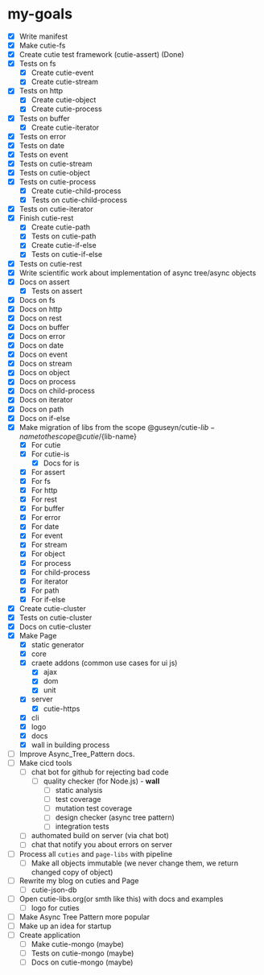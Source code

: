 # my-goals
- [x] Write manifest
- [x] Make cutie-fs
- [x] Create cutie test framework (cutie-assert) (Done)
- [x] Tests on fs
  - [x] Create cutie-event
  - [x] Create cutie-stream
- [x] Tests on http
  - [x] Create cutie-object
  - [x] Create cutie-process
- [x] Tests on buffer
  - [x] Create cutie-iterator
- [x] Tests on error
- [x] Tests on date
- [x] Tests on event
- [x] Tests on cutie-stream
- [x] Tests on cutie-object
- [x] Tests on cutie-process
  - [x] Create cutie-child-process
  - [x] Tests on cutie-child-process
- [x] Tests on cutie-iterator
- [x] Finish cutie-rest
  - [x] Create cutie-path
  - [x] Tests on cutie-path
  - [x] Create cutie-if-else
  - [x] Tests on cutie-if-else
- [x] Tests on cutie-rest
- [x] Write scientific work about implementation of async tree/async objects
- [x] Docs on assert
  - [x] Tests on assert
- [x] Docs on fs
- [x] Docs on http
- [x] Docs on rest
- [x] Docs on buffer
- [x] Docs on error
- [x] Docs on date
- [x] Docs on event
- [x] Docs on stream
- [x] Docs on object
- [x] Docs on process
- [x] Docs on child-process
- [x] Docs on iterator
- [x] Docs on path
- [x] Docs on if-else 
- [x] Make migration of libs from the scope @guseyn/cutie-${lib-name} to the scope @cutie/${lib-name}
  - [x] For cutie
  - [x] For cutie-is
    - [x] Docs for is
  - [x] For assert
  - [x] For fs
  - [x] For http
  - [x] For rest
  - [x] For buffer
  - [x] For error
  - [x] For date
  - [x] For event
  - [x] For stream
  - [x] For object
  - [x] For process
  - [x] For child-process
  - [x] For iterator
  - [x] For path
  - [x] For if-else 
- [x] Create cutie-cluster
- [x] Tests on cutie-cluster
- [x] Docs on cutie-cluster
- [x] Make Page
  - [x] static generator
  - [x] core
  - [x] craete addons (common use cases for ui js)
    - [x] ajax
    - [x] dom
    - [x] unit
  - [x] server
    - [x] cutie-https
  - [x] cli
  - [x] logo 
  - [x] docs
  - [x] wall in building process
- [ ] Improve Async_Tree_Pattern docs.
- [ ] Make cicd tools
  - [ ] chat bot for github for rejecting bad code
    - [ ] quality checker (for Node.js)  - **wall**
      - [ ] static analysis
      - [ ] test coverage
      - [ ] mutation test coverage
      - [ ] design checker (async tree pattern)
      - [ ] integration tests
  - [ ] authomated build on server (via chat bot)
  - [ ] chat that notify you about errors on server
- [ ] Process all `cuties` and `page-libs` with pipeline
  - [ ] Make all objects immutable (we never change them, we return changed copy of object) 
- [ ] Rewrite my blog on cuties and Page
  - [ ] cutie-json-db
- [ ] Open cutie-libs.org(or smth like this) with docs and examples
  - [ ] logo for cuties
- [ ] Make Async Tree Pattern more popular
- [ ] Make up an idea for startup
- [ ] Create application
  - [ ] Make cutie-mongo (maybe)
  - [ ] Tests on cutie-mongo (maybe)
  - [ ] Docs on cutie-mongo (maybe)
